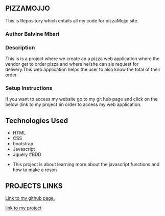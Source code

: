 ## PIZZAMOJJO
This is Repository which entails all my code for pizzaMojjo site.
### Author Balvine Mbari
### Description
This is is a project where we create an a pizza web application where the vendor get to order pizza and where he/she can als request for delivery.This web application helps the user to also know the total of their order.
### Setup Instructions
If you want to access my website go to my git hub page and click on the  below (link  to my project )in order to access my web application.
## Technologies Used
* HTML
* CSS
* bootstrap
* Javascript
* Jquery
#BDD
- This project is about learning more about the javascript functions and how to make a reson
## PROJECTS LINKS
[Link to my github page. ](https://github.com/Balvine/pizzaMojjo)

[link to my project]()

